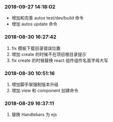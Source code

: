 ### 2018-09-27 14:18:02
- 增加和完善 autos test/dev/build 命令
- 增加 autos update 命令

### 2018-08-30 16:27:42
1. fix 模板下载目录错误位置
2. 增加 create 的时候不在项目根目录提示
3. fix create 的时候替换 react 组件组件名首字母大写

### 2018-08-30 10:51:16
1. 增加脚手架强制版本升级
2. 增加 view 和 component 创建命令

### 2018-08-29 16:37:11
1. 替换 Handlebars 为 ejs